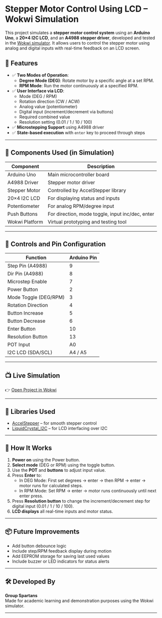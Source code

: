 
#  Stepper Motor Control Using LCD – Wokwi Simulation

This project simulates a **stepper motor control system** using an **Arduino Uno**, a **20×4 I2C LCD**, and an **A4988 stepper driver**, developed and tested in the [Wokwi simulator](https://wokwi.com/projects/394509063346644993). It allows users to control the stepper motor using analog and digital inputs with real-time feedback on an LCD screen.

## 🎯 Features

- ✅ **Two Modes of Operation**:
  - **Degree Mode (DEG)**: Rotate motor by a specific angle at a set RPM.
  - **RPM Mode**: Run the motor continuously at a specified RPM.
- ✅ **User Interface via LCD**:
  - Mode (DEG / RPM)
  - Rotation direction (CW / ACW)
  - Analog value (potentiometer)
  - Digital input (increment/decrement via buttons)
  - Required combined value
  - Resolution setting (0.01 / 1 / 10 / 100)
- ✅ **Microstepping Support** using A4988 driver
- ✅ **State-based execution** with `enter` key to proceed through steps

---

## 🧩 Components Used (in Simulation)

| Component         | Description                          |
|------------------|--------------------------------------|
| Arduino Uno       | Main microcontroller board           |
| A4988 Driver      | Stepper motor driver                 |
| Stepper Motor     | Controlled by AccelStepper library   |
| 20×4 I2C LCD      | For displaying status and inputs     |
| Potentiometer     | For analog RPM/degree input          |
| Push Buttons      | For direction, mode toggle, input inc/dec, enter |
| Wokwi Platform    | Virtual prototyping and testing tool |

---

## 🔌 Controls and Pin Configuration

| Function              | Arduino Pin |
|-----------------------|-------------|
| Step Pin (A4988)      | 9           |
| Dir Pin (A4988)       | 8           |
| Microstep Enable      | 7           |
| Power Button          | 2           |
| Mode Toggle (DEG/RPM) | 3           |
| Rotation Direction    | 4           |
| Button Increase       | 5           |
| Button Decrease       | 6           |
| Enter Button          | 10          |
| Resolution Button     | 13          |
| POT Input             | A0          |
| I2C LCD (SDA/SCL)     | A4 / A5     |

---

## 📺 Live Simulation

👉 [Open Project in Wokwi](https://wokwi.com/projects/394509063346644993)

---

## 🧠 Libraries Used

- [AccelStepper](https://www.airspayce.com/mikem/arduino/AccelStepper/) – for smooth stepper control  
- [LiquidCrystal_I2C](https://github.com/johnrickman/LiquidCrystal_I2C) – for LCD interfacing over I2C

---

## 📌 How It Works

1. **Power on** using the Power button.
2. **Select mode** (DEG or RPM) using the toggle button.
3. Use the **POT** and **buttons** to adjust input value.
4. Press **Enter** to:
   - In DEG Mode: First set degrees → enter → then RPM → enter → motor runs for calculated steps.
   - In RPM Mode: Set RPM → enter → motor runs continuously until next enter press.
5. Press **Resolution button** to change the increment/decrement step for digital input (0.01 / 1 / 10 / 100).
6. **LCD displays** all real-time inputs and motor status.

---

## 📦 Future Improvements

- Add button debounce logic  
- Include step/RPM feedback display during motion  
- Add EEPROM storage for saving last used values  
- Include buzzer or LED indicators for status alerts  

---

## 🛠 Developed By

**Group Spartans**  
Made for academic learning and demonstration purposes using the Wokwi simulator.

---

